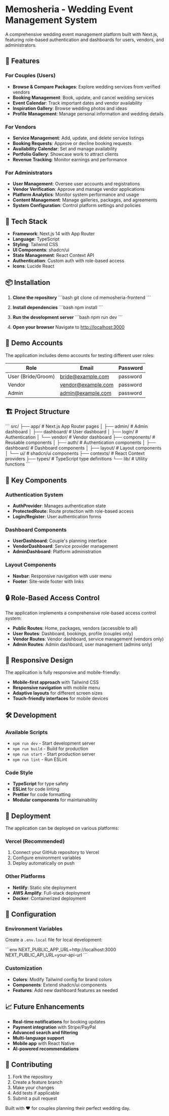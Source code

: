 # Memosheria - Wedding Event Management System

A comprehensive wedding event management platform built with Next.js, featuring role-based authentication and dashboards for users, vendors, and administrators.

## 🌟 Features

### For Couples (Users)
- **Browse & Compare Packages**: Explore wedding services from verified vendors
- **Booking Management**: Book, update, and cancel wedding services
- **Event Calendar**: Track important dates and vendor availability
- **Inspiration Gallery**: Browse wedding photos and ideas
- **Profile Management**: Manage personal information and wedding details

### For Vendors
- **Service Management**: Add, update, and delete service listings
- **Booking Requests**: Approve or decline booking requests
- **Availability Calendar**: Set and manage availability
- **Portfolio Gallery**: Showcase work to attract clients
- **Revenue Tracking**: Monitor earnings and performance

### For Administrators
- **User Management**: Oversee user accounts and registrations
- **Vendor Verification**: Approve and manage vendor applications
- **Platform Analytics**: Monitor system performance and usage
- **Content Management**: Manage galleries, packages, and agreements
- **System Configuration**: Control platform settings and policies

## 🚀 Tech Stack

- **Framework**: Next.js 14 with App Router
- **Language**: TypeScript
- **Styling**: Tailwind CSS
- **UI Components**: shadcn/ui
- **State Management**: React Context API
- **Authentication**: Custom auth with role-based access
- **Icons**: Lucide React

## 📦 Installation

1. **Clone the repository**
   \`\`\`bash
   git clone <repository-url>
   cd memosheria-frontend
   \`\`\`

2. **Install dependencies**
   \`\`\`bash
   npm install
   \`\`\`

3. **Run the development server**
   \`\`\`bash
   npm run dev
   \`\`\`

4. **Open your browser**
   Navigate to [http://localhost:3000](http://localhost:3000)

## 🔐 Demo Accounts

The application includes demo accounts for testing different user roles:

| Role | Email | Password |
|------|-------|----------|
| User (Bride/Groom) | bride@example.com | password |
| Vendor | vendor@example.com | password |
| Admin | admin@example.com | password |

## 🏗️ Project Structure

\`\`\`
src/
├── app/                    # Next.js App Router pages
│   ├── admin/             # Admin dashboard
│   ├── dashboard/         # User dashboard
│   ├── login/             # Authentication
│   └── vendor/            # Vendor dashboard
├── components/            # Reusable components
│   ├── auth/              # Authentication components
│   ├── dashboard/         # Dashboard components
│   ├── layout/            # Layout components
│   └── ui/                # shadcn/ui components
├── contexts/              # React Context providers
├── types/                 # TypeScript type definitions
└── lib/                   # Utility functions
\`\`\`

## 🎨 Key Components

### Authentication System
- **AuthProvider**: Manages authentication state
- **ProtectedRoute**: Route protection with role-based access
- **Login/Register**: User authentication forms

### Dashboard Components
- **UserDashboard**: Couple's planning interface
- **VendorDashboard**: Service provider management
- **AdminDashboard**: Platform administration

### Layout Components
- **Navbar**: Responsive navigation with user menu
- **Footer**: Site-wide footer with links

## 🔒 Role-Based Access Control

The application implements a comprehensive role-based access control system:

- **Public Routes**: Home, packages, vendors (accessible to all)
- **User Routes**: Dashboard, bookings, profile (couples only)
- **Vendor Routes**: Vendor dashboard, service management (vendors only)
- **Admin Routes**: Admin dashboard, user management (admins only)

## 📱 Responsive Design

The application is fully responsive and mobile-friendly:
- **Mobile-first approach** with Tailwind CSS
- **Responsive navigation** with mobile menu
- **Adaptive layouts** for different screen sizes
- **Touch-friendly interfaces** for mobile devices

## 🛠️ Development

### Available Scripts

- `npm run dev` - Start development server
- `npm run build` - Build for production
- `npm run start` - Start production server
- `npm run lint` - Run ESLint

### Code Style

- **TypeScript** for type safety
- **ESLint** for code linting
- **Prettier** for code formatting
- **Modular components** for maintainability

## 🚀 Deployment

The application can be deployed on various platforms:

### Vercel (Recommended)
1. Connect your GitHub repository to Vercel
2. Configure environment variables
3. Deploy automatically on push

### Other Platforms
- **Netlify**: Static site deployment
- **AWS Amplify**: Full-stack deployment
- **Docker**: Containerized deployment

## 🔧 Configuration

### Environment Variables
Create a `.env.local` file for local development:

\`\`\`env
NEXT_PUBLIC_APP_URL=http://localhost:3000
NEXT_PUBLIC_API_URL=your-api-url
\`\`\`

### Customization
- **Colors**: Modify Tailwind config for brand colors
- **Components**: Extend shadcn/ui components
- **Features**: Add new dashboard features as needed

## 📈 Future Enhancements

- **Real-time notifications** for booking updates
- **Payment integration** with Stripe/PayPal
- **Advanced search and filtering**
- **Multi-language support**
- **Mobile app** with React Native
- **AI-powered recommendations**

## 🤝 Contributing

1. Fork the repository
2. Create a feature branch
3. Make your changes
4. Add tests if applicable
5. Submit a pull request


Built with ❤️ for couples planning their perfect wedding day.
